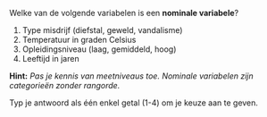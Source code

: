 Welke van de volgende variabelen is een **nominale variabele**?

1. Type misdrijf (diefstal, geweld, vandalisme)
2. Temperatuur in graden Celsius
3. Opleidingsniveau (laag, gemiddeld, hoog)
4. Leeftijd in jaren

**Hint:** *Pas je kennis van meetniveaus toe. Nominale variabelen zijn categorieën zonder rangorde.*

Typ je antwoord als één enkel getal (1-4) om je keuze aan te geven.
